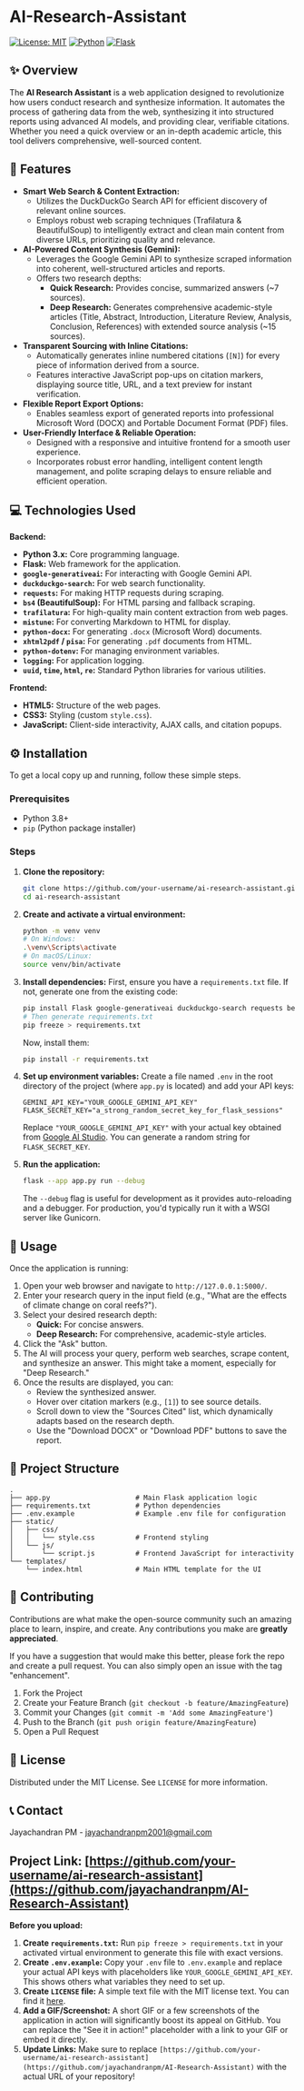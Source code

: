 # AI-Research-Assistant



[![License: MIT](https://img.shields.io/badge/License-MIT-yellow.svg)](https://opensource.org/licenses/MIT)
[![Python](https://img.shields.io/badge/Python-3.x-blue.svg)](https://www.python.org/)
[![Flask](https://img.shields.io/badge/Flask-Framework-lightgrey.svg)](https://flask.palletsprojects.com/)

## ✨ Overview

The **AI Research Assistant** is a web application designed to revolutionize how users conduct research and synthesize information. It automates the process of gathering data from the web, synthesizing it into structured reports using advanced AI models, and providing clear, verifiable citations. Whether you need a quick overview or an in-depth academic article, this tool delivers comprehensive, well-sourced content.

## 🚀 Features

*   **Smart Web Search & Content Extraction:**
    *   Utilizes the DuckDuckGo Search API for efficient discovery of relevant online sources.
    *   Employs robust web scraping techniques (Trafilatura & BeautifulSoup) to intelligently extract and clean main content from diverse URLs, prioritizing quality and relevance.
*   **AI-Powered Content Synthesis (Gemini):**
    *   Leverages the Google Gemini API to synthesize scraped information into coherent, well-structured articles and reports.
    *   Offers two research depths:
        *   **Quick Research:** Provides concise, summarized answers (~7 sources).
        *   **Deep Research:** Generates comprehensive academic-style articles (Title, Abstract, Introduction, Literature Review, Analysis, Conclusion, References) with extended source analysis (~15 sources).
*   **Transparent Sourcing with Inline Citations:**
    *   Automatically generates inline numbered citations (`[N]`) for every piece of information derived from a source.
    *   Features interactive JavaScript pop-ups on citation markers, displaying source title, URL, and a text preview for instant verification.
*   **Flexible Report Export Options:**
    *   Enables seamless export of generated reports into professional Microsoft Word (DOCX) and Portable Document Format (PDF) files.
*   **User-Friendly Interface & Reliable Operation:**
    *   Designed with a responsive and intuitive frontend for a smooth user experience.
    *   Incorporates robust error handling, intelligent content length management, and polite scraping delays to ensure reliable and efficient operation.

## 💻 Technologies Used

**Backend:**
*   **Python 3.x:** Core programming language.
*   **Flask:** Web framework for the application.
*   **`google-generativeai`:** For interacting with Google Gemini API.
*   **`duckduckgo-search`:** For web search functionality.
*   **`requests`:** For making HTTP requests during scraping.
*   **`bs4` (BeautifulSoup):** For HTML parsing and fallback scraping.
*   **`trafilatura`:** For high-quality main content extraction from web pages.
*   **`mistune`:** For converting Markdown to HTML for display.
*   **`python-docx`:** For generating `.docx` (Microsoft Word) documents.
*   **`xhtml2pdf` / `pisa`:** For generating `.pdf` documents from HTML.
*   **`python-dotenv`:** For managing environment variables.
*   **`logging`:** For application logging.
*   **`uuid`, `time`, `html`, `re`:** Standard Python libraries for various utilities.

**Frontend:**
*   **HTML5:** Structure of the web pages.
*   **CSS3:** Styling (custom `style.css`).
*   **JavaScript:** Client-side interactivity, AJAX calls, and citation popups.

## ⚙️ Installation

To get a local copy up and running, follow these simple steps.

### Prerequisites

*   Python 3.8+
*   `pip` (Python package installer)

### Steps

1.  **Clone the repository:**
    ```bash
    git clone https://github.com/your-username/ai-research-assistant.git
    cd ai-research-assistant
    ```

2.  **Create and activate a virtual environment:**
    ```bash
    python -m venv venv
    # On Windows:
    .\venv\Scripts\activate
    # On macOS/Linux:
    source venv/bin/activate
    ```

3.  **Install dependencies:**
    First, ensure you have a `requirements.txt` file. If not, generate one from the existing code:
    ```bash
    pip install Flask google-generativeai duckduckgo-search requests beautifulsoup4 trafilatura mistune python-docx xhtml2pdf python-dotenv
    # Then generate requirements.txt
    pip freeze > requirements.txt
    ```
    Now, install them:
    ```bash
    pip install -r requirements.txt
    ```

4.  **Set up environment variables:**
    Create a file named `.env` in the root directory of the project (where `app.py` is located) and add your API keys:
    ```
    GEMINI_API_KEY="YOUR_GOOGLE_GEMINI_API_KEY"
    FLASK_SECRET_KEY="a_strong_random_secret_key_for_flask_sessions"
    ```
    Replace `"YOUR_GOOGLE_GEMINI_API_KEY"` with your actual key obtained from [Google AI Studio](https://aistudio.google.com/app/apikey). You can generate a random string for `FLASK_SECRET_KEY`.

5.  **Run the application:**
    ```bash
    flask --app app.py run --debug
    ```
    The `--debug` flag is useful for development as it provides auto-reloading and a debugger. For production, you'd typically run it with a WSGI server like Gunicorn.

## 🚀 Usage

Once the application is running:

1.  Open your web browser and navigate to `http://127.0.0.1:5000/`.
2.  Enter your research query in the input field (e.g., "What are the effects of climate change on coral reefs?").
3.  Select your desired research depth:
    *   **Quick:** For concise answers.
    *   **Deep Research:** For comprehensive, academic-style articles.
4.  Click the "Ask" button.
5.  The AI will process your query, perform web searches, scrape content, and synthesize an answer. This might take a moment, especially for "Deep Research."
6.  Once the results are displayed, you can:
    *   Review the synthesized answer.
    *   Hover over citation markers (e.g., `[1]`) to see source details.
    *   Scroll down to view the "Sources Cited" list, which dynamically adapts based on the research depth.
    *   Use the "Download DOCX" or "Download PDF" buttons to save the report.

## 📁 Project Structure

```
.
├── app.py                     # Main Flask application logic
├── requirements.txt           # Python dependencies
├── .env.example               # Example .env file for configuration
├── static/
│   ├── css/
│   │   └── style.css          # Frontend styling
│   └── js/
│       └── script.js          # Frontend JavaScript for interactivity
└── templates/
    └── index.html             # Main HTML template for the UI
```

## 🙏 Contributing

Contributions are what make the open-source community such an amazing place to learn, inspire, and create. Any contributions you make are **greatly appreciated**.

If you have a suggestion that would make this better, please fork the repo and create a pull request. You can also simply open an issue with the tag "enhancement".

1.  Fork the Project
2.  Create your Feature Branch (`git checkout -b feature/AmazingFeature`)
3.  Commit your Changes (`git commit -m 'Add some AmazingFeature'`)
4.  Push to the Branch (`git push origin feature/AmazingFeature`)
5.  Open a Pull Request

## 📄 License

Distributed under the MIT License. See `LICENSE` for more information.

## 📞 Contact

Jayachandran PM - jayachandranpm2001@gmail.com

Project Link: [https://github.com/your-username/ai-research-assistant](https://github.com/jayachandranpm/AI-Research-Assistant)
---

**Before you upload:**

1.  **Create `requirements.txt`:** Run `pip freeze > requirements.txt` in your activated virtual environment to generate this file with exact versions.
2.  **Create `.env.example`:** Copy your `.env` file to `.env.example` and replace your actual API keys with placeholders like `YOUR_GOOGLE_GEMINI_API_KEY`. This shows others what variables they need to set up.
3.  **Create `LICENSE` file:** A simple text file with the MIT license text. You can find it [here](https://opensource.org/licenses/MIT).
4.  **Add a GIF/Screenshot:** A short GIF or a few screenshots of the application in action will significantly boost its appeal on GitHub. You can replace the "See it in action!" placeholder with a link to your GIF or embed it directly.
5.  **Update Links:** Make sure to replace `[https://github.com/your-username/ai-research-assistant](https://github.com/jayachandranpm/AI-Research-Assistant)` with the actual URL of your repository!
